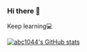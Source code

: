 ### Hi there 👋
Keep learning:computer:


[![abc1044's GitHub stats](https://github-readme-stats.vercel.app/api?username=abc1044&hide=stars&count_private=true)](https://github.com/abc1044?tab=repositories)

<!--
**abc1044/abc1044** is a ✨ _special_ ✨ repository because its `README.md` (this file) appears on your GitHub profile.

Here are some ideas to get you started:

- 🔭 I’m currently working on ...
- 🌱 I’m currently learning ...
- 👯 I’m looking to collaborate on ...
- 🤔 I’m looking for help with ...
- 💬 Ask me about ...
- 📫 How to reach me: ...
- 😄 Pronouns: ...
- ⚡ Fun fact: ...
-->
